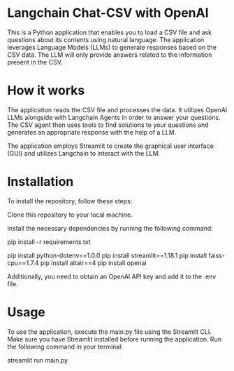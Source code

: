 # Langchain Chat-CSV with OpenAI 

This is a Python application that enables you to load a CSV file and ask questions about its contents using natural language. 
The application leverages Language Models (LLMs) to generate responses based on the CSV data. The LLM will only provide answers related to the information present in the CSV.

# How it works
The application reads the CSV file and processes the data. It utilizes OpenAI LLMs alongside with Langchain Agents in order to answer your questions. The CSV agent then uses tools to find solutions to your questions and generates an appropriate response with the help of a LLM.

The application employs Streamlit to create the graphical user interface (GUI) and utilizes Langchain to interact with the LLM.

# Installation
To install the repository, follow these steps:

Clone this repository to your local machine.

Install the necessary dependencies by running the following command:

pip install -r requirements.txt

pip install python-dotenv==1.0.0
pip install streamlit==1.18.1
pip install faiss-cpu==1.7.4
pip install altair==4
pip install openai

Additionally, you need to obtain an OpenAI API key and add it to the .env file.

# Usage
To use the application, execute the main.py file using the Streamlit CLI. Make sure you have Streamlit installed before running the application. Run the following command in your terminal:

streamlit run main.py



